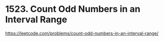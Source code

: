 # 1523. Count Odd Numbers in an Interval Range





https://leetcode.com/problems/count-odd-numbers-in-an-interval-range/